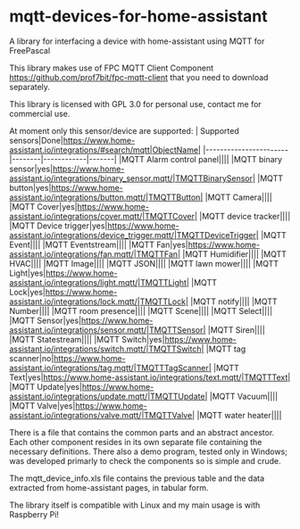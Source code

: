 # mqtt-devices-for-home-assistant
A library for interfacing a device with home-assistant using MQTT for FreePascal

This library makes use of FPC MQTT Client Component https://github.com/prof7bit/fpc-mqtt-client that you need to download separately.

This library is licensed with GPL 3.0 for personal use, contact me for commercial use.

At moment only this sensor/device are supported:
|  Supported sensors|Done|https://www.home-assistant.io/integrations/#search/mqtt|ObjectName|
|-----------------------|--------|------------|-------|
|MQTT Alarm control panel||||
|MQTT binary sensor|yes|https://www.home-assistant.io/integrations/binary_sensor.mqtt/|TMQTTBinarySensor|
|MQTT button|yes|https://www.home-assistant.io/integrations/button.mqtt/|TMQTTButton|
|MQTT Camera||||
|MQTT Cover|yes|https://www.home-assistant.io/integrations/cover.mqtt/|TMQTTCover|
|MQTT device tracker||||
|MQTT Device trigger|yes|https://www.home-assistant.io/integrations/device_trigger.mqtt/|TMQTTDeviceTrigger|
|MQTT Event||||
|MQTT Eventstream||||
|MQTT Fan|yes|https://www.home-assistant.io/integrations/fan.mqtt/|TMQTTFan|
|MQTT Humidifier||||
|MQTT HVAC||||
|MQTT Image||||
|MQTT JSON||||
|MQTT lawn mower||||
|MQTT Light|yes|https://www.home-assistant.io/integrations/light.mqtt/|TMQTTLight|
|MQTT Lock|yes|https://www.home-assistant.io/integrations/lock.mqtt/|TMQTTLock|
|MQTT notify||||
|MQTT Number||||
|MQTT room presence||||
|MQTT Scene||||
|MQTT Select||||
|MQTT Sensor|yes|https://www.home-assistant.io/integrations/sensor.mqtt/|TMQTTSensor|
|MQTT Siren||||
|MQTT Statestream||||
|MQTT Switch|yes|https://www.home-assistant.io/integrations/switch.mqtt/|TMQTTSwitch|
|MQTT tag scanner|no|https://www.home-assistant.io/integrations/tag.mqtt/|TMQTTTagScanner|
|MQTT Text|yes|https://www.home-assistant.io/integrations/text.mqtt/|TMQTTText|
|MQTT Update|yes|https://www.home-assistant.io/integrations/update.mqtt/|TMQTTUpdate|
|MQTT Vacuum||||
|MQTT Valve|yes|https://www.home-assistant.io/integrations/valve.mqtt/|TMQTTValve|
|MQTT water heater||||

There is a  file that contains the common parts and an abstract ancestor.
Each other component resides in its own separate file containing the necessary definitions.
There also a demo program, tested only in Windows; was developed primarly to check the components so is simple and crude.

The mqtt_device_info.xls file contains the previous table and the data extracted from home-assistant pages, in tabular form.

The library itself is compatible with Linux and my main usage is with Raspberry Pi!

